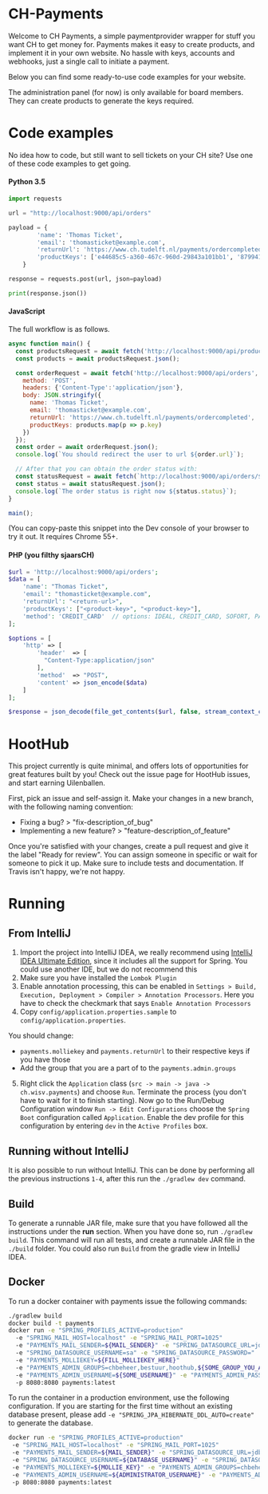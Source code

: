 # CH-Payments
Welcome to CH Payments, a simple paymentprovider wrapper for stuff you want CH to get money for.
Payments makes it easy to create products, and implement it in your own website.
No hassle with keys, accounts and webhooks, just a single call to initiate a payment.

Below you can find some ready-to-use code examples for your website.

The administration panel (for now) is only available for board members.
They can create products to generate the keys required.

# Code examples
No idea how to code, but still want to sell tickets on your CH site?
Use one of these code examples to get going.

#### Python 3.5
```python
import requests

url = "http://localhost:9000/api/orders"

payload = {
        'name': 'Thomas Ticket',
        'email': 'thomasticket@example.com',
        'returnUrl': 'https://www.ch.tudelft.nl/payments/ordercompleted',
        'productKeys': ['e44685c5-a360-467c-960d-29843a101bb1', '879941f4-43d1-4ff2-ad66-cbdf3b141cab']
    }

response = requests.post(url, json=payload)

print(response.json())
```

#### JavaScript

The full workflow is as follows.

```js
async function main() {
  const productsRequest = await fetch('http://localhost:9000/api/products/SYMPOSIUM/2016');
  const products = await productsRequest.json();

  const orderRequest = await fetch('http://localhost:9000/api/orders', {
    method: 'POST',
    headers: {'Content-Type':'application/json'},
    body: JSON.stringify({
      name: 'Thomas Ticket',
      email: 'thomasticket@example.com',
      returnUrl: 'https://www.ch.tudelft.nl/payments/ordercompleted',
      productKeys: products.map(p => p.key)
    })
  });
  const order = await orderRequest.json();
  console.log(`You should redirect the user to url ${order.url}`);

  // After that you can obtain the order status with:
  const statusRequest = await fetch(`http://localhost:9000/api/orders/${order.publicReference}`);
  const status = await statusRequest.json();
  console.log(`The order status is right now ${status.status}`);
}

main();
```
(You can copy-paste this snippet into the Dev console of your browser to try it out. It requires Chrome 55+.

#### PHP (you filthy sjaarsCH)
```php
$url = 'http://localhost:9000/api/orders';
$data = [
    'name': "Thomas Ticket",
    'email': "thomasticket@example.com",
    'returnUrl': "<return-url>",
    'productKeys': ["<product-key>", "<product-key>"],
    'method': 'CREDIT_CARD'  // options: IDEAL, CREDIT_CARD, SOFORT, PAYPAL
];

$options = [
    'http' => [
        'header'  => [
          "Content-Type:application/json"
        ],
        'method'  => "POST",
        'content' => json_encode($data)
    ]
];

$response = json_decode(file_get_contents($url, false, stream_context_create($options)));
```

# HootHub
This project currently is quite minimal, and offers lots of opportunities for great features built by you!
Check out the issue page for HootHub issues, and start earning Uilenballen.

First, pick an issue and self-assign it. Make your changes in a new branch, with the following naming convention:

- Fixing a bug? > "fix-description_of_bug"
- Implementing a new feature? > "feature-description_of_feature"

Once you're satisfied with your changes, create a pull request and give it the label "Ready for review".
You can assign someone in specific or wait for someone to pick it up.
Make sure to include tests and documentation.
If Travis isn't happy, we're not happy.

# Running
## From IntelliJ
1.  Import the project into IntelliJ IDEA, we really recommend using [IntelliJ IDEA Ultimate Edition](https://www.jetbrains.com/idea/), since it includes all the support for Spring. You could use another IDE, but we do not recommend this
2.  Make sure you have installed the `Lombok Plugin`
3.  Enable annotation processing, this can be enabled in `Settings > Build, Execution, Deployment > Compiler > Annotation Processors`. Here you have to check the checkmark that says `Enable Annotation Processors`
4.  Copy `config/application.properties.sample` to `config/application.properties`.

  You should change:
  - `payments.molliekey` and `payments.returnUrl` to their respective keys if you have those
  - Add the group that you are a part of to the `payments.admin.groups`

5.  Right click the `Application` class (`src -> main -> java -> ch.wisv.payments`) and choose `Run`. Terminate the process (you don't have to wait for it to finish starting). Now go to the Run/Debug Configuration window `Run -> Edit Configurations` choose the `Spring Boot` configuration called `Application`. Enable the dev profile for this configuration by entering `dev` in the `Active Profiles` box.

## Running without IntelliJ
It is also possible to run without IntelliJ. This can be done by performing all the previous instructions `1-4`, after this run the `./gradlew dev` command.

## Build
To generate a runnable JAR file, make sure that you have followed all the instructions under the **run** section. When you have done so, run `./gradlew build`. This command will run all tests, and create a runnable JAR file in the `./build` folder. You could also run `Build` from the gradle view in IntelliJ IDEA.

## Docker
To run a docker container with payments issue the following commands:
```bash
./gradlew build
docker build -t payments
docker run -e "SPRING_PROFILES_ACTIVE=production"
  -e "SPRING_MAIL_HOST=localhost" -e "SPRING_MAIL_PORT=1025"
  -e "PAYMENTS_MAIL_SENDER=${MAIL_SENDER}" -e "SPRING_DATASOURCE_URL=jdbc:hsqldb:mem:payments"
  -e "SPRING_DATASOURCE_USERNAME=sa" -e "SPRING_DATASOURCE_PASSWORD="
  -e "PAYMENTS_MOLLIEKEY=${FILL_MOLLIEKEY_HERE}"
  -e "PAYMENTS_ADMIN_GROUPS=chbeheer,bestuur,hoothub,${SOME_GROUP_YOU_ARE_IN}"
  -e "PAYMENTS_ADMIN_USERNAME=${SOME_USERNAME}" -e "PAYMENTS_ADMIN_PASSWORD=${SOME_PASSWORD}"
  -p 8080:8080 payments:latest
```

To run the container in a production environment, use the following configuration. If you are starting for the first time without an existing database present, please add `-e "SPRING_JPA_HIBERNATE_DDL_AUTO=create"` to generate the database.
```bash
docker run -e "SPRING_PROFILES_ACTIVE=production"
 -e "SPRING_MAIL_HOST=localhost" -e "SPRING_MAIL_PORT=1025"
 -e "PAYMENTS_MAIL_SENDER=${MAIL_SENDER}" -e "SPRING_DATASOURCE_URL=jdbc:postgresql://${DATABASE_LOCATION}"
 -e "SPRING_DATASOURCE_USERNAME=${DATABASE_USERNAME}" -e "SPRING_DATASOURCE_PASSWORD=${DATABASE_PASSWORD}"
 -e "PAYMENTS_MOLLIEKEY=${MOLLIE_KEY}" -e "PAYMENTS_ADMIN_GROUPS=chbeheer,bestuur,hoothub,${GROUP_YOU_ARE_IN}"
 -e "PAYMENTS_ADMIN_USERNAME=${ADMINISTRATOR_USERNAME}" -e "PAYMENTS_ADMIN_PASSWORD=${ADMINISTRATOR_PASSWORD}"
 -p 8080:8080 payments:latest
```
